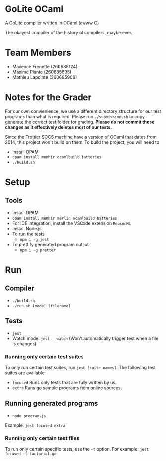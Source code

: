 # GoLite OCaml
A GoLite compiler written in OCaml (ewww C)

The okayest compiler of the history of compilers, maybe ever.

# Team Members
* Maxence Frenette (260685124)
* Maxime Plante (260685695)
* Mathieu Lapointe (260685906)

# Notes for the Grader
For our own convienience, we use a different directory structure for our test programs than what is required. Please run `./submission.sh` to copy generate the correct test folder for grading. **Please do not commit these changes as it effectively deletes most of our tests.**

Since the Trottier SOCS machine have a version of OCaml that dates from 2014, this project won't build on them. To build the project, you will need to
* Install OPAM
* `opam install menhir ocamlbuild batteries`
* `./build.sh`

# Setup
## Tools
* Install OPAM
* `opam install menhir merlin ocamlbuild batteries`
* For IDE integration, install the VSCode extension `ReasonML`
* Install Node.js
* To run the tests
  * `npm i -g jest`
* To prettify generated program output
  * `npm i -g pretter`

# Run
## Compiler
* `./build.sh` 
* `./run.sh [mode] [filename]`
## Tests
* `jest`
* Watch mode: `jest --watch` (Won't automatically trigger test when a file is changes)
### Running only certain test suites
To only run certain test suites, run `jest [suite names]`. The following test suites are available:
* `focused` Runs only tests that are fully written by us.
* `extra` Runs go sample programs from online sources.
## Running generated programs
* `node program.js`

Example: `jest focused extra`
### Running only certain test files
To run only certain specific tests, use the `-t` option.
For example: `jest focused -t factorial.go`
